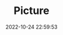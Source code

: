 ---
weight: 1
images:
- /images/edited/107.jpeg
title: Picture
date: 2022-10-24 22:59:53
tags:
- luminar
- work
---